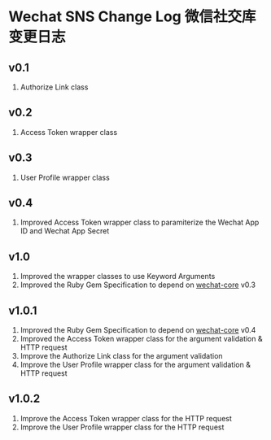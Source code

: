 # Wechat SNS Change Log 微信社交库变更日志

## v0.1
1. Authorize Link class

## v0.2
1. Access Token wrapper class

## v0.3
1. User Profile wrapper class

## v0.4
1. Improved Access Token wrapper class to paramiterize the Wechat App ID and Wechat App Secret

## v1.0
1. Improved the wrapper classes to use Keyword Arguments
2. Improved the Ruby Gem Specification to depend on [wechat-core](https://github.com/topbitdu/wechat-core) v0.3

## v1.0.1
1. Improved the Ruby Gem Specification to depend on [wechat-core](https://github.com/topbitdu/wechat-core) v0.4
2. Improved the Access Token wrapper class for the argument validation & HTTP request
3. Improve the Authorize Link class for the argument validation
4. Improve the User Profile wrapper class for the argument validation & HTTP request

## v1.0.2
1. Improve the Access Token wrapper class for the HTTP request
2. Improve the User Profile wrapper class for the HTTP request
